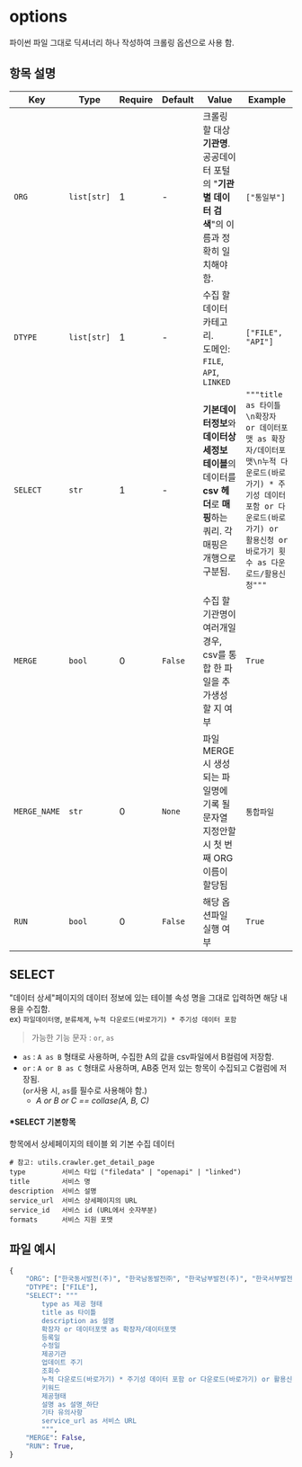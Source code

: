 # options

파이썬 파일 그대로 딕셔너리 하나 작성하여 크롤링 옵션으로 사용 함.

## 항목 설명

|Key|Type|Require|Default|Value|Example|
|-|-|-|-|-|-|
|`ORG`|`list[str]`|1|-|크롤링 할 대상 **기관명**.<br>공공데이터 포털의 "**기관별 데이터 검색**"의 이름과 정확히 일치해야 함.|`["통일부"]`|
|`DTYPE`|`list[str]`|1|-|수집 할 데이터 카테고리.<br>도메인: `FILE`, `API`, `LINKED`|`["FILE", "API"]`|
|`SELECT`|`str`|1|-|**기본데이터정보**와 **데이터상세정보 테이블**의 데이터를 **csv 헤더**로 **매핑**하는 쿼리. 각 매핑은 개행으로 구분됨.|`"""title as 타이틀\n확장자 or 데이터포맷 as 확장자/데이터포맷\n누적 다운로드(바로가기) * 주기성 데이터 포함 or 다운로드(바로가기) or 활용신청 or 바로가기 횟수 as 다운로드/활용신청"""`|
|`MERGE`|`bool`|0|`False`|수집 할 기관명이 여러개일 경우, csv를 통합 한 파일을 추가생성 할 지 여부|`True`|
|`MERGE_NAME`|`str`|0|`None`|파일 MERGE 시 생성되는 파일명에 기록 될 문자열<br>지정안할 시 첫 번째 ORG이름이 할당됨|`통합파일`|
|`RUN`|`bool`|0|`False`|해당 옵션파일 실행 여부|`True`|


## SELECT

"데이터 상세"페이지의 데이터 정보에 있는 테이블 속성 명을 그대로 입력하면 해당 내용을 수집함. <br>ex) `파일데이터명`, `분류체계`, `누적 다운로드(바로가기) * 주기성 데이터 포함`

> 가능한 기능 문자 : `or`, `as`

- `as` : `A as B` 형태로 사용하며, 수집한 A의 값을 csv파일에서 B컬럼에 저장함.
- `or` : `A or B as C` 형태로 사용하며, AB중 먼저 있는 항목이 수집되고 C컬럼에 저장됨. <br>(`or`사용 시, `as`를 필수로 사용해야 함.)
    - *A or B or C == collase(A, B, C)*


#### *SELECT 기본항목

항목에서 상세페이지의 테이블 외 기본 수집 데이터
```
# 참고: utils.crawler.get_detail_page
type         서비스 타입 ("filedata" | "openapi" | "linked")
title        서비스 명
description  서비스 설명
service_url  서비스 상세페이지의 URL
service_id   서비스 id (URL에서 숫자부분)
formats      서비스 지원 포맷
```


## 파일 예시

```python
{
    "ORG": ["한국동서발전(주)", "한국남동발전㈜", "한국남부발전(주)", "한국서부발전(주)", "한국중부발전(주)"],
    "DTYPE": ["FILE"],
    "SELECT": """
        type as 제공 형태
        title as 타이틀
        description as 설명
        확장자 or 데이터포맷 as 확장자/데이터포맷
        등록일
        수정일
        제공기관
        업데이트 주기
        조회수
        누적 다운로드(바로가기) * 주기성 데이터 포함 or 다운로드(바로가기) or 활용신청 or 바로가기 횟수 as 다운로드/활용신청
        키워드
        제공형태
        설명 as 설명_하단
        기타 유의사항
        service_url as 서비스 URL
        """,
    "MERGE": False,
    "RUN": True,
}
```